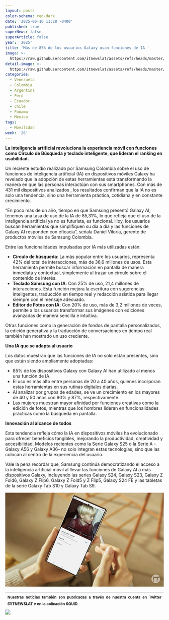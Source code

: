 ```yaml
---
layout: posts
color-schema: red-dark
date: '2025-06-16 11:28 -0400'
published: true
superNews: false
superArticle: false
year: '2025'
title: 'Más de 85% de los usuarios Galaxy usan funciones de IA '
image: >-
  https://raw.githubusercontent.com/itnewslat/assets/refs/heads/master/img/540x320/Galaxy-AI-p.jpg
detail-image: >-
  https://raw.githubusercontent.com/itnewslat/assets/refs/heads/master/img/1024x680/Galaxy-AI-g.jpg
categories:
  - Venezuela
  - Colombia
  - Argentina
  - Perú
  - Ecuador
  - Chile
  - Panama
  - Mexico
tags:
  - Movilidad
week: '26'
---
```

**La inteligencia artificial revoluciona la experiencia móvil con funciones como Círculo de Búsqueda y teclado inteligente, que lideran el ranking en usabilidad.**

Un reciente estudio realizado por Samsung Colombia sobre el uso de funciones de inteligencia artificial (IA) en dispositivos móviles Galaxy ha revelado que la adopción de estas herramientas está transformando la manera en que las personas interactúan con sus smartphones. Con más de 431 mil dispositivos analizados , los resultados confirman que la IA no es solo una tendencia, sino una herramienta práctica, cotidiana y en constante crecimiento.

“En poco más de un año, tiempo en que Samsung presentó Galaxy AI, tenemos una tasa de uso de la IA de 85,31%, lo que refleja que el uso de la inteligencia artificial ya no es futurista, es funcional. Hoy, los usuarios buscan herramientas que simplifiquen su día a día y las funciones de Galaxy AI responden con eficacia”, señala Daniel Viloria, gerente de productos móviles de Samsung Colombia. 

Entre las funcionalidades impulsadas por IA más utilizadas están:

- **Círculo de búsqueda**: La más popular entre los usuarios, representa 42% del total de interacciones, más de 36,6 millones de usos. Esta herramienta permite buscar información en pantalla de manera inmediata y contextual, simplemente al trazar un círculo sobre el contenido de interés.
- **Teclado Samsung con IA**: Con 25% de uso, 21,4 millones de interacciones. Esta función mejora la escritura con sugerencias inteligentes, traducción en tiempo real y redacción asistida para llegar siempre con el mensaje adecuado.
- **Editor de Fotos con IA**: Con 20% de uso, más de 3,2 millones de veces, permite a los usuarios transformar sus imágenes con ediciones avanzadas de manera sencilla e intuitiva.

Otras funciones como la generación de fondos de pantalla personalizados, la edición generativa y la traducción de conversaciones en tiempo real también han mostrado un uso creciente.

**Una IA que se adapta al usuario**

Los datos muestran que las funciones de IA no solo están presentes, sino que están siendo ampliamente adoptadas:

- 85% de los dispositivos Galaxy con Galaxy AI han utilizado al menos una función de IA.
- El uso es más alto entre personas de 20 a 40 años, quienes incorporan estas herramientas en sus rutinas digitales diarias.
- Al analizar por grupos de edades, se ve un crecimiento en los mayores de 40 y 50 años con 90% y 87%, respectivamente.
- Las mujeres muestran mayor afinidad por funciones creativas como la edición de fotos, mientras que los hombres lideran en funcionalidades prácticas como la búsqueda en pantalla.

**Innovación al alcance de todos**

Esta tendencia refleja cómo la IA en dispositivos móviles ha evolucionado para ofrecer beneficios tangibles, mejorando la productividad, creatividad y accesibilidad. Modelos recientes como la Serie Galaxy S25 o la Serie A -Galaxy A56 y Galaxy A36- no solo integran estas tecnologías, sino que las colocan al centro de la experiencia del usuario.

Vale la pena recordar que, Samsung continúa democratizando el acceso a la inteligencia artificial móvil al llevar las funciones de Galaxy AI a más dispositivos Galaxy, incluyendo las series Galaxy S24, Galaxy S23, Galaxy Z Fold6, Galaxy Z Flip6, Galaxy Z Fold5 y Z Flip5, Galaxy S24 FE y las tabletas de la serie Galaxy Tab S10 y Galaxy Tab S9. 

![](https://raw.githubusercontent.com/itnewslat/assets/refs/heads/master/img/540x320/Galaxy-AI-p.jpg)

<table style="height: 42px;" width="569">
<tbody>
<tr>
<td style="text-align: justify;"><sub><strong>Nuestras noticias también son publicadas a través de nuestra cuenta en Twitter <a href="https://twitter.com/itnewslat?lang=es">@ITNEWSLAT</a> y en la aplicación <a href="https://squidapp.co/en/">SQUID</a></strong></sub></td>
</tr>
</tbody>
</table>

<img src="https://tracker.metricool.com/c3po.jpg?hash=56f88a41e39ab42c063cc51676587a04"/>